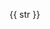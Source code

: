 <script setup>
import str from '@vuepress-e2e/conditional-exports'

console.log('markdown:', str)
</script>

{{ str }}
